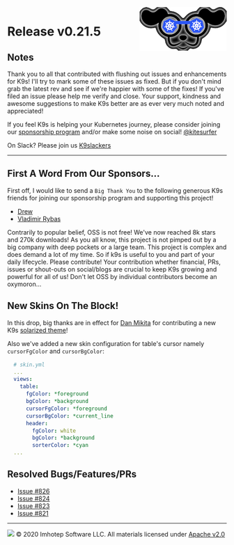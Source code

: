 <img src="https://raw.githubusercontent.com/derailed/k9s/master/assets/k9s_small.png" align="right" width="200" height="auto"/>

# Release v0.21.5

## Notes

Thank you to all that contributed with flushing out issues and enhancements for K9s! I'll try to mark some of these issues as fixed. But if you don't mind grab the latest rev and see if we're happier with some of the fixes! If you've filed an issue please help me verify and close. Your support, kindness and awesome suggestions to make K9s better are as ever very much noted and appreciated!

If you feel K9s is helping your Kubernetes journey, please consider joining our [sponsorship program](https://github.com/sponsors/derailed) and/or make some noise on social! [@kitesurfer](https://twitter.com/kitesurfer)

On Slack? Please join us [K9slackers](https://join.slack.com/t/k9sers/shared_invite/enQtOTA5MDEyNzI5MTU0LWQ1ZGI3MzliYzZhZWEyNzYxYzA3NjE0YTk1YmFmNzViZjIyNzhkZGI0MmJjYzhlNjdlMGJhYzE2ZGU1NjkyNTM)

---

## First A Word From Our Sponsors...

First off, I would like to send a `Big Thank You` to the following generous K9s friends for joining our sponsorship program and supporting this project!

* [Drew](https://github.com/ScubaDrew)
* [Vladimir Rybas](https://github.com/vrybas)

Contrarily to popular belief, OSS is not free! We've now reached 8k stars and 270k downloads! As you all know, this project is not pimped out by a big company with deep pockets or a large team. This project is complex and does demand a lot of my time. So if k9s is useful to you and part of your daily lifecycle. Please contribute! Your contribution whether financial, PRs, issues or shout-outs on social/blogs are crucial to keep K9s growing and powerful for all of us!
Don't let OSS by individual contributors become an oxymoron...

## New Skins On The Block!

In this drop, big thanks are in effect for [Dan Mikita](https://github.com/danmikita) for contributing a new K9s [solarized theme](https://github.com/kswapd/k9s/tree/master/skins)!

Also we've added a new skin configuration for table's cursor namely `cursorFgColor` and `cursorBgColor`:

```yaml
  # skin.yml
  ...
  views:
    table:
      fgColor: *foreground
      bgColor: *background
      cursorFgColor: *foreground
      cursorBgColor: *current_line
      header:
        fgColor: white
        bgColor: *background
        sorterColor: *cyan
  ...
```

## Resolved Bugs/Features/PRs

* [Issue #826](https://github.com/kswapd/k9s/issues/826)
* [Issue #824](https://github.com/kswapd/k9s/issues/824)
* [Issue #823](https://github.com/kswapd/k9s/issues/823)
* [Issue #821](https://github.com/kswapd/k9s/issues/821)

---

<img src="https://raw.githubusercontent.com/derailed/k9s/master/assets/imhotep_logo.png" width="32" height="auto"/> © 2020 Imhotep Software LLC. All materials licensed under [Apache v2.0](http://www.apache.org/licenses/LICENSE-2.0)

